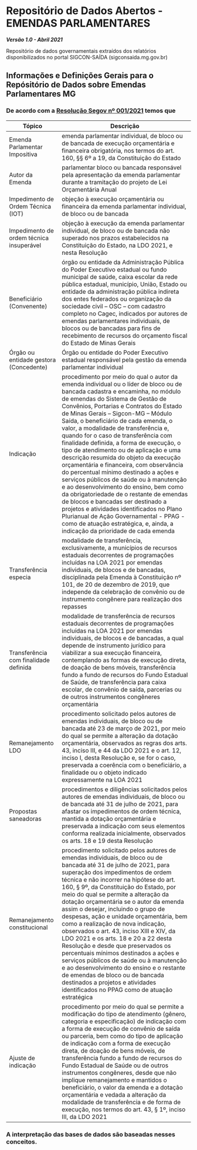 # Repositório de Dados Abertos - EMENDAS PARLAMENTARES
***Versão 1.0 - Abril 2021***

Repositório de dados governamentais extraídos dos relatórios disponibilizados no portal SIGCON-SAÍDA (sigconsaida.mg.gov.br) 

## Informações e Definições Gerais para o Repósitório de Dados sobre Emendas Parlamentares MG

### De acordo com a [Resolução Segov nº 001/2021](http://www.sigconsaida.mg.gov.br/wp-content/uploads/arquivos/resolucoes/resolucao_segov_001_01_02_2021_SEI.pdf) temos que

| Tópico | Descrição |
| ---- | ---- |
| Emenda Parlamentar Impositiva | emenda parlamentar individual, de bloco ou de bancada de execução orçamentária e financeira obrigatória, nos termos do art. 160, §§ 6º a 19, da Constituição do Estado |
| Autor da Emenda | parlamentar bloco ou bancada responsável pela apresentação da emenda parlamentar durante a tramitação do projeto de Lei Orçamentária Anual  |
| Impedimento de Ordem Técnica (IOT) | objeção à execução orçamentária ou financeira da emenda parlamentar individual, de bloco ou de bancada  |
| Impedimento de ordem técnica insuperável | objeção à execução da emenda parlamentar individual, de bloco ou de bancada não superado nos prazos estabelecidos na Constituição do Estado, na LDO 2021, e nesta Resolução |
| Beneficiário (Convenente)| órgão ou entidade da Administração Pública do Poder Executivo estadual ou fundo municipal de saúde, caixa escolar da rede pública estadual, município, União, Estado ou entidade da administração pública indireta dos entes federados ou organização da sociedade civil – OSC – com cadastro completo no Cagec, indicados por autores de emendas parlamentares individuais, de blocos ou de bancadas para fins de recebimento de recursos do orçamento fiscal do Estado de Minas Gerais |
| Órgão ou entidade gestora (Concedente) | Órgão ou entidade do Poder Executivo estadual responsável pela gestão da emenda parlamentar individual |
| Indicação | procedimento por meio do qual o autor da emenda individual ou o líder de bloco ou de bancada cadastra e encaminha, no módulo de emendas do Sistema de Gestão de Convênios, Portarias e Contratos do Estado de Minas Gerais – Sigcon-MG – Módulo Saída, o beneficiário de cada emenda, o valor, a modalidade de transferência e, quando for o caso de transferência com finalidade definida, a forma de execução, o tipo de atendimento ou de aplicação e uma descrição resumida do objeto da execução orçamentária e financeira, com observância do percentual mínimo destinado a ações e serviços públicos de saúde ou à manutenção e ao desenvolvimento do ensino, bem como da obrigatoriedade de o restante de emendas de blocos e bancadas ser destinado a projetos e atividades identificados no Plano Plurianual de Ação Governamental - PPAG - como de atuação estratégica, e, ainda, a indicação da prioridade de cada emenda |
| Transferência especia | modalidade de transferência, exclusivamente, a municípios de recursos estaduais decorrentes de programações incluídas na LOA 2021 por emendas individuais, de blocos e de bancadas, disciplinada pela Emenda à Constituição nº 101, de 20 de dezembro de 2019, que independe da celebração de convênio ou de instrumento congênere para realização dos repasses |
| Transferência com finalidade definida | modalidade de transferência de recursos estaduais decorrentes de programações incluídas na LOA 2021 por emendas individuais, de blocos e de bancadas, a qual depende de instrumento jurídico para viabilizar a sua execução financeira, contemplando as formas de execução direta, de doação de bens móveis, transferência fundo a fundo de recursos do Fundo Estadual de Saúde, de transferência para caixa escolar, de convênio de saída, parcerias ou de outros instrumentos congêneres orçamentária |
| Remanejamento LDO | procedimento solicitado pelos autores de emendas individuais, de bloco ou de bancada até 23 de março de 2021, por meio do qual se permite a alteração da dotação orçamentária, observados as regras dos arts. 43, inciso III, e 44 da LDO 2021 e o art. 12, inciso I, desta Resolução e, se for o caso, preservada a coerência com o beneficiário, a finalidade ou o objeto indicado expressamente na LOA 2021 |
| Propostas saneadoras | procedimentos e diligências solicitados pelos autores de emendas individuais, de bloco ou de bancada até 31 de julho de 2021, para afastar os impedimentos de ordem técnica, mantida a dotação orçamentária e preservada a indicação com seus elementos conforma realizada inicialmente, observados os arts. 18 e 19 desta Resolução |
| Remanejamento constitucional | procedimento solicitado pelos autores de emendas individuais, de bloco ou de bancada até 31 de julho de 2021, para superação dos impedimentos de ordem técnica e não incorrer na hipótese do art. 160, § 9º, da Constituição do Estado, por meio do qual se permite a alteração da dotação orçamentária se o autor da emenda assim o desejar, incluindo o grupo de despesas, ação e unidade orçamentária, bem como a realização de nova indicação, observados o art. 43, inciso XIII e XIV, da LDO 2021 e os arts. 18 e 20 a 22 desta Resolução e desde que preservados os percentuais mínimos destinados a ações e serviços públicos de saúde ou à manutenção e ao desenvolvimento do ensino e o restante de emendas de bloco ou de bancada destinados a projetos e atividades identificados no PPAG como de atuação estratégica |
| Ajuste de indicação | procedimento por meio do qual se permite a modificação do tipo de atendimento (gênero, categoria e especificação) de indicação com a forma de execução de convênio de saída ou parceria, bem como do tipo de aplicação de indicação com a forma de execução direta, de doação de bens móveis, de transferência fundo a fundo de recursos do Fundo Estadual de Saúde ou de outros instrumentos congêneres, desde que não implique remanejamento e mantidos o beneficiário, o valor da emenda e a dotação orçamentária e vedada a alteração da modalidade de transferência e de forma de execução, nos termos do art. 43, § 1º, inciso III, da LDO 2021 |

### A interpretação das bases de dados são baseadas nesses conceitos.
